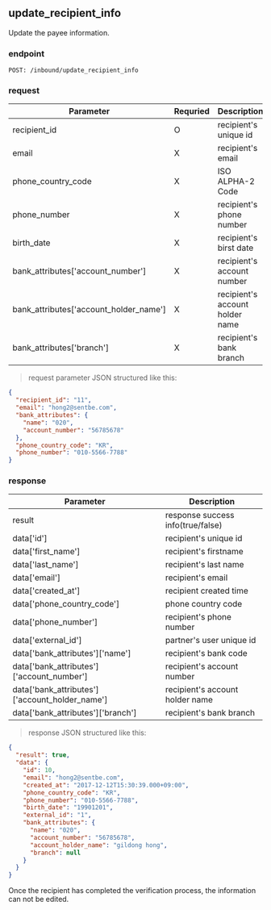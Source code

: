 ## update_recipient_info

Update the payee information.

### endpoint
<code>POST: /inbound/update_recipient_info</code>

### request

Parameter | Requried | Description
--------- | ------- | -----------
recipient_id |O| recipient's unique id
email |X| recipient's email
phone_country_code |X| ISO ALPHA-2 Code
phone_number |X| recipient's phone number
birth_date |X| recipient's birst date
bank_attributes['account_number'] |X| recipient's account number
bank_attributes['account_holder_name'] |X| recipient's account holder name
bank_attributes['branch'] |X| recipient's bank branch

> request parameter JSON structured like this:

```json
{
  "recipient_id": "11",
  "email": "hong2@sentbe.com",
  "bank_attributes": {
    "name": "020",
    "account_number": "56785678"
  },
  "phone_country_code": "KR",
  "phone_number": "010-5566-7788"
}
```

### response
Parameter | Description
--------- | -----------
result | response success info(true/false)
data['id'] | recipient's unique id
data['first_name'] | recipient's firstname
data['last_name'] | recipient's last name
data['email'] | recipient's email
data['created_at'] | recipient created time
data['phone_country_code'] | phone country code
data['phone_number'] | recipient's phone number
data['external_id'] | partner's user unique id
data['bank_attributes']['name'] | recipient's bank code
data['bank_attributes']['account_number'] | recipient's account number
data['bank_attributes']['account_holder_name'] | recipient's account holder name
data['bank_attributes']['branch'] | recipient's bank branch

> response JSON structured like this:

```json
{
  "result": true,
  "data": {
    "id": 10,
    "email": "hong2@sentbe.com",
    "created_at": "2017-12-12T15:30:39.000+09:00",
    "phone_country_code": "KR",
    "phone_number": "010-5566-7788",
    "birth_date": "19901201",
    "external_id": "1",
    "bank_attributes": {
      "name": "020",
      "account_number": "56785678",
      "account_holder_name": "gildong hong",
      "branch": null
    }
  }
}
```

<aside class="warning">
Once the recipient has completed the verification process, the information can not be edited.
</aside>

